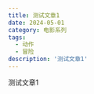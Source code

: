```yaml
---
title: 测试文章1
date: 2024-05-01
category: 电影系列
tags:
  - 动作
  - 冒险
description: '测试文章1'
---
```


测试文章1
